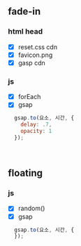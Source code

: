 ## fade-in

### html head
- [X] reset.css cdn
- [X] favicon.png
- [X] gasp cdn

### js
- [X] forEach 
- [X] gsap
```javascript
  gsap.to(요소, 시간, {
    delay: .7,
    opacity: 1
  });
```
<br/>

## floating

### js
- [X] random() 
- [X] gsap
```javascript
  gsap.to(요소, 시간, {
  });
```
